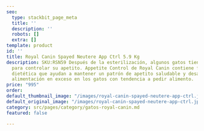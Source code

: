 ```yaml
---
seo:
  type: stackbit_page_meta
  title: ''
  description: ''
  robots: []
  extra: []
template: product
id: ''
title: Royal Canin Spayed Neutere App Ctrl 5.9 Kg
description: SKU:RSN59 Después de la esterilización, algunos gatos tienen problemas
  para controlar su apetito. Appetite Control de Royal Canin contiene fuentes de fibra
  dietética que ayudan a mantener un patrón de apetito saludable y desalientan la
  alimentación en exceso en los gatos con tendencia a pedir alimento.
price: "995"
order: 
default_thumbnail_image: "/images/royal-canin-spayed-neutere-app-ctrl.jpg"
default_original_image: "/images/royal-canin-spayed-neutere-app-ctrl.jpg"
category: src/pages/category/gatos-royal-canin.md
featured: false

---
```

